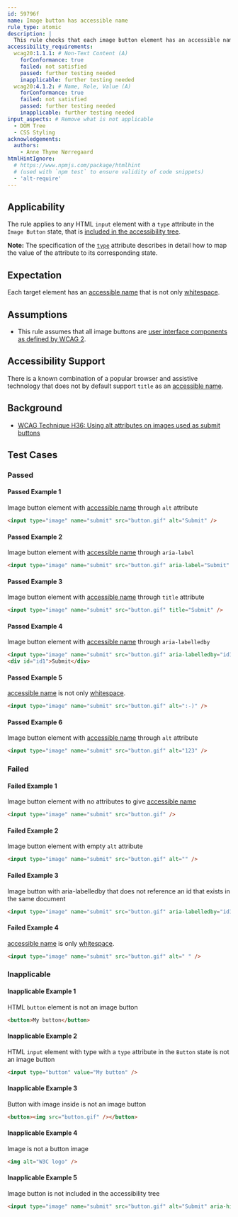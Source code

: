 ```yaml
---
id: 59796f
name: Image button has accessible name
rule_type: atomic
description: |
  This rule checks that each image button element has an accessible name.
accessibility_requirements:
  wcag20:1.1.1: # Non-Text Content (A)
    forConformance: true
    failed: not satisfied
    passed: further testing needed
    inapplicable: further testing needed
  wcag20:4.1.2: # Name, Role, Value (A)
    forConformance: true
    failed: not satisfied
    passed: further testing needed
    inapplicable: further testing needed
input_aspects: # Remove what is not applicable
  - DOM Tree
  - CSS Styling
acknowledgements:
  authors:
    - Anne Thyme Nørregaard
htmlHintIgnore:
  # https://www.npmjs.com/package/htmlhint
  # (used with `npm test` to ensure validity of code snippets)
  - 'alt-require'
---
```


## Applicability

The rule applies to any HTML `input` element with a `type` attribute in the `Image Button` state, that is [included in the accessibility tree](#included-in-the-accessibility-tree).

**Note:** The specification of the [`type`](https://html.spec.whatwg.org/#states-of-the-type-attribute) attribute describes in detail how to map the value of the attribute to its corresponding state.

## Expectation

Each target element has an [accessible name][] that is not only [whitespace][].

## Assumptions

- This rule assumes that all image buttons are [user interface components as defined by WCAG 2](https://www.w3.org/TR/WCAG21/#dfn-user-interface-components).

## Accessibility Support

There is a known combination of a popular browser and assistive technology that does not by default support `title` as an [accessible name][].

## Background

- [WCAG Technique H36: Using alt attributes on images used as submit buttons](https://www.w3.org/WAI/WCAG21/Techniques/html/H36)

## Test Cases

### Passed

#### Passed Example 1

Image button element with [accessible name][] through `alt` attribute

```html
<input type="image" name="submit" src="button.gif" alt="Submit" />
```

#### Passed Example 2

Image button element with [accessible name][] through `aria-label`

```html
<input type="image" name="submit" src="button.gif" aria-label="Submit" />
```

#### Passed Example 3

Image button element with [accessible name][] through `title` attribute

```html
<input type="image" name="submit" src="button.gif" title="Submit" />
```

#### Passed Example 4

Image button element with [accessible name][] through `aria-labelledby`

```html
<input type="image" name="submit" src="button.gif" aria-labelledby="id1" />
<div id="id1">Submit</div>
```

#### Passed Example 5

[accessible name][] is not only [whitespace][].

```html
<input type="image" name="submit" src="button.gif" alt=":-)" />
```

#### Passed Example 6

Image button element with [accessible name][] through `alt` attribute

```html
<input type="image" name="submit" src="button.gif" alt="123" />
```

### Failed

#### Failed Example 1

Image button element with no attributes to give [accessible name][]

```html
<input type="image" name="submit" src="button.gif" />
```

#### Failed Example 2

Image button element with empty `alt` attribute

```html
<input type="image" name="submit" src="button.gif" alt="" />
```

#### Failed Example 3

Image button with aria-labelledby that does not reference an id that exists in the same document

```html
<input type="image" name="submit" src="button.gif" aria-labelledby="id1" />
```

#### Failed Example 4

[accessible name][] is only [whitespace][].

```html
<input type="image" name="submit" src="button.gif" alt=" " />
```

### Inapplicable

#### Inapplicable Example 1

HTML `button` element is not an image button

```html
<button>My button</button>
```

#### Inapplicable Example 2

HTML `input` element with type with a `type` attribute in the `Button` state is not an image button

```html
<input type="button" value="My button" />
```

#### Inapplicable Example 3

Button with image inside is not an image button

```html
<button><img src="button.gif" /></button>
```

#### Inapplicable Example 4

Image is not a button image

```html
<img alt="W3C logo" />
```

#### Inapplicable Example 5

Image button is not included in the accessibility tree

```html
<input type="image" name="submit" src="button.gif" alt="Submit" aria-hidden="true" />
```

[accessible name]: #accessible-name 'Definition of accessible name'
[whitespace]: #whitespace 'Definition of whitespace'
